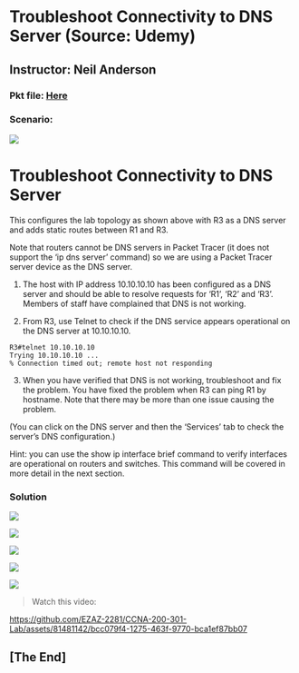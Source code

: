 # Troubleshoot Connectivity to DNS Server (Source: Udemy)
## Instructor: Neil Anderson  
### **Pkt file:** [Here](https://mega.nz/file/W5wAAYpS#o0GLDCXFXvzLR-Gkp6p5HOoUcECLGUlwwbB9cmhzC_Q)
### Scenario: 
![](../images/nastm.PNG)

# **Troubleshoot Connectivity to DNS Server**
This configures the lab topology as shown above with R3 as a DNS server and adds static routes between R1 and R3.

Note that routers cannot be DNS servers in Packet Tracer (it does not support the ‘ip dns server’ command) so we are using a Packet Tracer server device as the DNS server.

1) The host with IP address 10.10.10.10 has been configured as a DNS server and should be able to resolve requests for ‘R1’, ‘R2’ and ‘R3’. Members of staff have complained that DNS is not working.

2) From R3, use Telnet to check if the DNS service appears operational on the DNS server at 10.10.10.10.
``````
R3#telnet 10.10.10.10
Trying 10.10.10.10 ...
% Connection timed out; remote host not responding
``````
3) When you have verified that DNS is not working, troubleshoot and fix the problem. You have fixed the problem when R3 can ping R1 by hostname. Note that there may be more than one issue causing the problem.

(You can click on the DNS server and then the ‘Services’ tab to check the server’s DNS configuration.)

Hint: you can use the show ip interface brief command to verify interfaces are operational on routers and switches. This command will be covered in more detail in the next section.

### **Solution**
![](../images/Cisco_CCNA_Lab_Guide_v200-301c_removed-1.PNG)

![](../images/Cisco_CCNA_Lab_Guide_v200-301c_removed-2.PNG)

![](../images/Cisco_CCNA_Lab_Guide_v200-301c_removed-3.PNG)

![](../images/Cisco_CCNA_Lab_Guide_v200-301c_removed-4.PNG)

![](../images/Cisco_CCNA_Lab_Guide_v200-301c_removed-5.PNG)


> Watch this video:  

https://github.com/EZAZ-2281/CCNA-200-301-Lab/assets/81481142/bcc079f4-1275-463f-9770-bca1ef87bb07

## **[The End]**